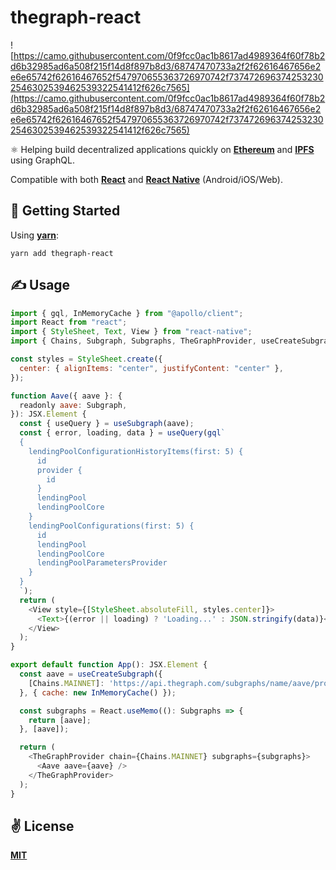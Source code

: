 # thegraph-react

![https://camo.githubusercontent.com/0f9fcc0ac1b8617ad4989364f60f78b2d6b32985ad6a508f215f14d8f897b8d3/68747470733a2f2f62616467656e2e6e65742f62616467652f547970655363726970742f7374726963742532302546302539462539322541412f626c7565](https://camo.githubusercontent.com/0f9fcc0ac1b8617ad4989364f60f78b2d6b32985ad6a508f215f14d8f897b8d3/68747470733a2f2f62616467656e2e6e65742f62616467652f547970655363726970742f7374726963742532302546302539462539322541412f626c7565)

⚛️  Helping build decentralized applications quickly on [**Ethereum**](https://ethereum.org/en/) and [**IPFS**](https://ipfs.io/) using GraphQL.

Compatible with both [**React**](https://reactjs.org) and [**React Native**](https://reactnative.dev) (Android/iOS/Web).

## 🚀 Getting Started

Using [**yarn**](https://yarnpkg.com):

```
yarn add thegraph-react
```

## ✍️ Usage

```javascript
import { gql, InMemoryCache } from "@apollo/client";
import React from "react";
import { StyleSheet, Text, View } from "react-native";
import { Chains, Subgraph, Subgraphs, TheGraphProvider, useCreateSubgraph, useSubgraph } from "thegraph-react";

const styles = StyleSheet.create({
  center: { alignItems: "center", justifyContent: "center" },
});

function Aave({ aave }: {
  readonly aave: Subgraph,
}): JSX.Element {
  const { useQuery } = useSubgraph(aave);
  const { error, loading, data } = useQuery(gql`
  {
    lendingPoolConfigurationHistoryItems(first: 5) {
      id
      provider {
        id
      }
      lendingPool
      lendingPoolCore
    }
    lendingPoolConfigurations(first: 5) {
      id
      lendingPool
      lendingPoolCore
      lendingPoolParametersProvider
    }
  }
  `);
  return (
    <View style={[StyleSheet.absoluteFill, styles.center]}>
      <Text>{(error || loading) ? 'Loading...' : JSON.stringify(data)}</Text>
    </View>
  );
}

export default function App(): JSX.Element {
  const aave = useCreateSubgraph({
    [Chains.MAINNET]: 'https://api.thegraph.com/subgraphs/name/aave/protocol',
  }, { cache: new InMemoryCache() });

  const subgraphs = React.useMemo((): Subgraphs => {
    return [aave];
  }, [aave]);

  return (
    <TheGraphProvider chain={Chains.MAINNET} subgraphs={subgraphs}>
      <Aave aave={aave} />
    </TheGraphProvider>
  );
}
```

## ✌️ License
[**MIT**](./LICENSE)
